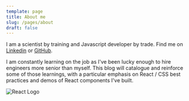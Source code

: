 ```yaml
---
template: page
title: About me
slug: /pages/about
draft: false
---
```

I am a scientist by training and Javascript developer by trade. Find me on [Linkedin](https://www.linkedin.com/in/andrew-jones-711998151/) or [GitHub](https://github.com/cornu-ammonis).

I am constantly learning on the job as I've been lucky enough to hire engineers more senior than myself. This blog will catalogue and reinforce some of those learnings, with a particular emphasis on React / CSS best practices and demos of React components I've built.

![React Logo](/media/1280px-react-icon.svg.png)
